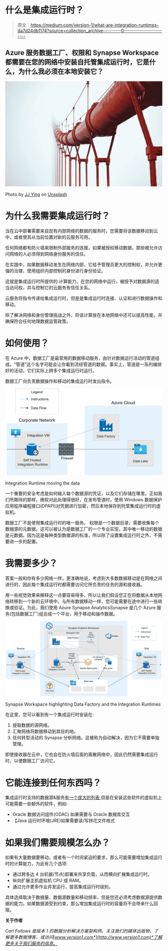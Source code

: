 # 什么是集成运行时？

> 原文：<https://medium.com/version-1/what-are-integration-runtimes-da7d24db1174?source=collection_archive---------0----------------------->

## Azure 服务数据工厂、权限和 Synapse Workspace 都需要在您的网络中安装自托管集成运行时，它是什么，为什么我必须在本地安装它？

![](img/89705072cd0531af4cf52367fd402b79.png)

Photo by [JJ Ying](https://unsplash.com/@jjying?utm_source=unsplash&utm_medium=referral&utm_content=creditCopyText) on [Unsplash](https://unsplash.com/s/photos/pipeline?utm_source=unsplash&utm_medium=referral&utm_content=creditCopyText)

# 为什么我需要集成运行时？

当在云中部署需要来自现有内部网络的数据的服务时，您需要将该数据移动到云中，或者使其从当前位置对新的云服务可用。

任何网络都有防火墙来限制外部服务的连接，如果被授权移动数据，那些被允许访问网络的人必须得到网络身份服务的信任。

在实践中，如果数据移动发生在网络内部，它给予管理员更大的控制权，并允许更强的治理，使用组织内部控制的身份进行身份验证。

这就是集成运行时所提供的:计算能力，在您的网络中运行，被授予对数据源的适当访问权，并与控制它的云服务有信任关系。

云服务将指令传递给集成运行时，但是是集成运行时连接、认证和进行数据操作和移动。

除了解决网络和身份管理挑战之外，将该计算放在本地网络中还可以提高性能，并确保符合任何地理数据监管政策。

# **如何使用？**

在 Azure 中，数据工厂是最常用的数据移动服务，由针对数据运行活动的管道组成。“管道”这个名字可能会让你看到流经管道的数据。事实上，管道是一系列编排好的活动，它们实际上跨多个集成运行时运行。

数据工厂向负责数据操作和移动的集成运行时发出指令。

![](img/2fb8d4bffaaa4dc2027325d79d17a2dc.png)

Integration Runtime moving the data

一个重要的安全考虑是如何输入每个数据源的凭证，以及它们存储在哪里。正如我们所期待的那样，微软对此处理得很好，在发布管道时，使用 Windows 数据保护应用程序编程接口(DPAPI)对凭据进行加密，然后本地保存到托管集成运行时的虚拟机。

数据工厂不是使用集成运行时的唯一服务。
权限是一个数据目录，需要收集每个数据源的元数据。这可以被认为是数据工厂的一个专业实现，其中唯一移动的数据是元数据。因为这是每种类型数据源的标准，所以除了设置集成运行时之外，不需要进一步的配置。

# 我需要多少？

答案一般和你有多少网络一样。更准确地说，考虑到大多数数据移动是在网络之间进行的，因此每个集成运行时都需要访问它所负责的任务的源和接收器。

用一些视觉效果来解释这一点要容易得多，所以让我们假设您正在将数据从本地网络转移到一个新的云环境中。与所有数据移动一样，您可能需要在途中进行一些转换或验证。为此，我们使用 Azure Synapse AnalyticsSynapse 是几个 Azure 服务(包括数据工厂)组合成一个平台，用于移动和操作数据。

![](img/9e22f5b6dae848d63f385f8d16148a36.png)

Synapse Workspace highlighting Data Factory and the Integration Runtimes

在这里，您可以看到有一个集成运行时安装在:

1.  提取数据的源网络。
2.  汇聚网络将数据移动到其目的地。
3.  任何转型活动的 Synapse 分析网络。这被称为自动解决，因为它不需要单独管理。

即使接收器在云中，它也会在防火墙后面的离散网络中，因此仍然需要集成运行时，以便数据工厂访问它。

# 它能连接到任何东西吗？

集成运行时支持的数据源&服务[有一个庞大的列表](https://docs.microsoft.com/en-us/azure/data-factory/copy-activity-overview#supported-data-stores-and-formats),但是在安装这些软件的虚拟机上可能需要一些额外的软件，例如:

*   Oracle 数据访问组件(ODAC)
    如果需要与 Oracle 数据库交互
*   【Java 运行时环境(JRE)如果需要读/写拼花文件格式

# **如果我们需要规模怎么办？**

如果有大量数据要移动，或者有一个时间紧迫的要求，那么可能需要增加集成运行时的计算能力，为此有几个选项:

*   通过跨多达 4 台机器(节点)部署来共享负载，从而横向扩展集成运行时。
*   纵向扩展主机虚拟机 CPU 或 RAM。
*   通过允许更多作业并发运行，提高集成运行时级别。

具体选择取决于数据量、数据源数量和移动频率，但是您还必须考虑数据源提供数据的能力。如果数据源受到约束，那么增加集成运行时的容量将不会带来什么回报。

**关于作者**

*Carl Follows 是版本 1 的数据分析解决方案架构师。关注我们的媒体出版物，了解更多数据博客，或访问*[*www.version1.com*](http://www.version1.com)*了解更多关于我们服务的信息。*